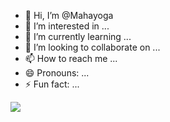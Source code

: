- 👋 Hi, I’m @Mahayoga
- 👀 I’m interested in ...
- 🌱 I’m currently learning ...
- 💞️ I’m looking to collaborate on ...
- 📫 How to reach me ...
- 😄 Pronouns: ...
- ⚡ Fun fact: ...
<img src="https://komarev.com/ghpvc/?username=Mahayoga&label=Profile%20views&color=0e75b6&style=flat">
<!---
Mahayoga/Mahayoga is a ✨ special ✨ repository because its `README.md` (this file) appears on your GitHub profile.
You can click the Preview link to take a look at your changes.
--->
